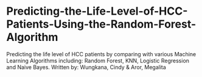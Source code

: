 # Predicting-the-Life-Level-of-HCC-Patients-Using-the-Random-Forest-Algorithm
Predicting the life level of HCC patients by comparing with various Machine Learning Algorithms including: Random Forest, KNN, Logistic Regression and Naive Bayes.
Written by: Wungkana, Cindy & Aror, Megalita
